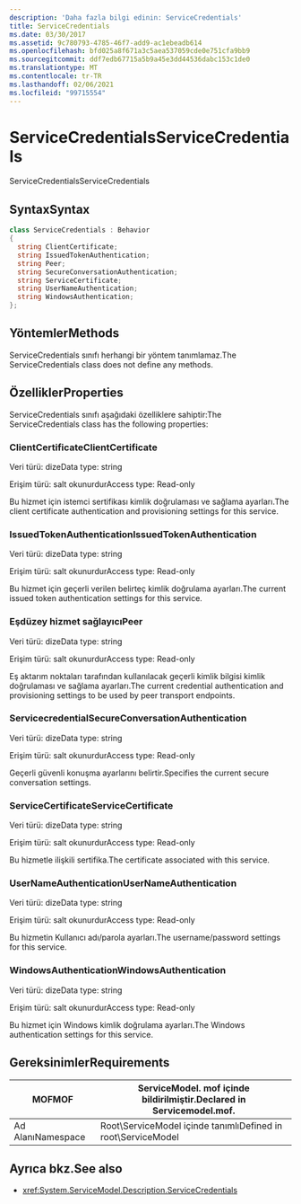 ```yaml
---
description: 'Daha fazla bilgi edinin: ServiceCredentials'
title: ServiceCredentials
ms.date: 03/30/2017
ms.assetid: 9c780793-4785-46f7-add9-ac1ebeadb614
ms.openlocfilehash: bfd025a8f671a3c5aea537059cde0e751cfa9bb9
ms.sourcegitcommit: ddf7edb67715a5b9a45e3dd44536dabc153c1de0
ms.translationtype: MT
ms.contentlocale: tr-TR
ms.lasthandoff: 02/06/2021
ms.locfileid: "99715554"
---
```

# <a name="servicecredentials"></a><span data-ttu-id="25aaf-103">ServiceCredentials</span><span class="sxs-lookup"><span data-stu-id="25aaf-103">ServiceCredentials</span></span>

<span data-ttu-id="25aaf-104">ServiceCredentials</span><span class="sxs-lookup"><span data-stu-id="25aaf-104">ServiceCredentials</span></span>  
  
## <a name="syntax"></a><span data-ttu-id="25aaf-105">Syntax</span><span class="sxs-lookup"><span data-stu-id="25aaf-105">Syntax</span></span>  
  
```csharp
class ServiceCredentials : Behavior  
{  
  string ClientCertificate;  
  string IssuedTokenAuthentication;  
  string Peer;  
  string SecureConversationAuthentication;  
  string ServiceCertificate;  
  string UserNameAuthentication;  
  string WindowsAuthentication;  
};  
```  
  
## <a name="methods"></a><span data-ttu-id="25aaf-106">Yöntemler</span><span class="sxs-lookup"><span data-stu-id="25aaf-106">Methods</span></span>  

 <span data-ttu-id="25aaf-107">ServiceCredentials sınıfı herhangi bir yöntem tanımlamaz.</span><span class="sxs-lookup"><span data-stu-id="25aaf-107">The ServiceCredentials class does not define any methods.</span></span>  
  
## <a name="properties"></a><span data-ttu-id="25aaf-108">Özellikler</span><span class="sxs-lookup"><span data-stu-id="25aaf-108">Properties</span></span>  

 <span data-ttu-id="25aaf-109">ServiceCredentials sınıfı aşağıdaki özelliklere sahiptir:</span><span class="sxs-lookup"><span data-stu-id="25aaf-109">The ServiceCredentials class has the following properties:</span></span>  
  
### <a name="clientcertificate"></a><span data-ttu-id="25aaf-110">ClientCertificate</span><span class="sxs-lookup"><span data-stu-id="25aaf-110">ClientCertificate</span></span>  

 <span data-ttu-id="25aaf-111">Veri türü: dize</span><span class="sxs-lookup"><span data-stu-id="25aaf-111">Data type: string</span></span>  
  
 <span data-ttu-id="25aaf-112">Erişim türü: salt okunurdur</span><span class="sxs-lookup"><span data-stu-id="25aaf-112">Access type: Read-only</span></span>  
  
 <span data-ttu-id="25aaf-113">Bu hizmet için istemci sertifikası kimlik doğrulaması ve sağlama ayarları.</span><span class="sxs-lookup"><span data-stu-id="25aaf-113">The client certificate authentication and provisioning settings for this service.</span></span>  
  
### <a name="issuedtokenauthentication"></a><span data-ttu-id="25aaf-114">IssuedTokenAuthentication</span><span class="sxs-lookup"><span data-stu-id="25aaf-114">IssuedTokenAuthentication</span></span>  

 <span data-ttu-id="25aaf-115">Veri türü: dize</span><span class="sxs-lookup"><span data-stu-id="25aaf-115">Data type: string</span></span>  
  
 <span data-ttu-id="25aaf-116">Erişim türü: salt okunurdur</span><span class="sxs-lookup"><span data-stu-id="25aaf-116">Access type: Read-only</span></span>  
  
 <span data-ttu-id="25aaf-117">Bu hizmet için geçerli verilen belirteç kimlik doğrulama ayarları.</span><span class="sxs-lookup"><span data-stu-id="25aaf-117">The current issued token authentication settings for this service.</span></span>  
  
### <a name="peer"></a><span data-ttu-id="25aaf-118">Eşdüzey hizmet sağlayıcı</span><span class="sxs-lookup"><span data-stu-id="25aaf-118">Peer</span></span>  

 <span data-ttu-id="25aaf-119">Veri türü: dize</span><span class="sxs-lookup"><span data-stu-id="25aaf-119">Data type: string</span></span>  
  
 <span data-ttu-id="25aaf-120">Erişim türü: salt okunurdur</span><span class="sxs-lookup"><span data-stu-id="25aaf-120">Access type: Read-only</span></span>  
  
 <span data-ttu-id="25aaf-121">Eş aktarım noktaları tarafından kullanılacak geçerli kimlik bilgisi kimlik doğrulaması ve sağlama ayarları.</span><span class="sxs-lookup"><span data-stu-id="25aaf-121">The current credential authentication and provisioning settings to be used by peer transport endpoints.</span></span>  
  
### <a name="secureconversationauthentication"></a><span data-ttu-id="25aaf-122">Servicecredential</span><span class="sxs-lookup"><span data-stu-id="25aaf-122">SecureConversationAuthentication</span></span>  

 <span data-ttu-id="25aaf-123">Veri türü: dize</span><span class="sxs-lookup"><span data-stu-id="25aaf-123">Data type: string</span></span>  
  
 <span data-ttu-id="25aaf-124">Erişim türü: salt okunurdur</span><span class="sxs-lookup"><span data-stu-id="25aaf-124">Access type: Read-only</span></span>  
  
 <span data-ttu-id="25aaf-125">Geçerli güvenli konuşma ayarlarını belirtir.</span><span class="sxs-lookup"><span data-stu-id="25aaf-125">Specifies the current secure conversation settings.</span></span>  
  
### <a name="servicecertificate"></a><span data-ttu-id="25aaf-126">ServiceCertificate</span><span class="sxs-lookup"><span data-stu-id="25aaf-126">ServiceCertificate</span></span>  

 <span data-ttu-id="25aaf-127">Veri türü: dize</span><span class="sxs-lookup"><span data-stu-id="25aaf-127">Data type: string</span></span>  
  
 <span data-ttu-id="25aaf-128">Erişim türü: salt okunurdur</span><span class="sxs-lookup"><span data-stu-id="25aaf-128">Access type: Read-only</span></span>  
  
 <span data-ttu-id="25aaf-129">Bu hizmetle ilişkili sertifika.</span><span class="sxs-lookup"><span data-stu-id="25aaf-129">The certificate associated with this service.</span></span>  
  
### <a name="usernameauthentication"></a><span data-ttu-id="25aaf-130">UserNameAuthentication</span><span class="sxs-lookup"><span data-stu-id="25aaf-130">UserNameAuthentication</span></span>  

 <span data-ttu-id="25aaf-131">Veri türü: dize</span><span class="sxs-lookup"><span data-stu-id="25aaf-131">Data type: string</span></span>  
  
 <span data-ttu-id="25aaf-132">Erişim türü: salt okunurdur</span><span class="sxs-lookup"><span data-stu-id="25aaf-132">Access type: Read-only</span></span>  
  
 <span data-ttu-id="25aaf-133">Bu hizmetin Kullanıcı adı/parola ayarları.</span><span class="sxs-lookup"><span data-stu-id="25aaf-133">The username/password settings for this service.</span></span>  
  
### <a name="windowsauthentication"></a><span data-ttu-id="25aaf-134">WindowsAuthentication</span><span class="sxs-lookup"><span data-stu-id="25aaf-134">WindowsAuthentication</span></span>  

 <span data-ttu-id="25aaf-135">Veri türü: dize</span><span class="sxs-lookup"><span data-stu-id="25aaf-135">Data type: string</span></span>  
  
 <span data-ttu-id="25aaf-136">Erişim türü: salt okunurdur</span><span class="sxs-lookup"><span data-stu-id="25aaf-136">Access type: Read-only</span></span>  
  
 <span data-ttu-id="25aaf-137">Bu hizmet için Windows kimlik doğrulama ayarları.</span><span class="sxs-lookup"><span data-stu-id="25aaf-137">The Windows authentication settings for this service.</span></span>  
  
## <a name="requirements"></a><span data-ttu-id="25aaf-138">Gereksinimler</span><span class="sxs-lookup"><span data-stu-id="25aaf-138">Requirements</span></span>  
  
|<span data-ttu-id="25aaf-139">MOF</span><span class="sxs-lookup"><span data-stu-id="25aaf-139">MOF</span></span>|<span data-ttu-id="25aaf-140">ServiceModel. mof içinde bildirilmiştir.</span><span class="sxs-lookup"><span data-stu-id="25aaf-140">Declared in Servicemodel.mof.</span></span>|  
|---------|-----------------------------------|  
|<span data-ttu-id="25aaf-141">Ad Alanı</span><span class="sxs-lookup"><span data-stu-id="25aaf-141">Namespace</span></span>|<span data-ttu-id="25aaf-142">Root\ServiceModel içinde tanımlı</span><span class="sxs-lookup"><span data-stu-id="25aaf-142">Defined in root\ServiceModel</span></span>|  
  
## <a name="see-also"></a><span data-ttu-id="25aaf-143">Ayrıca bkz.</span><span class="sxs-lookup"><span data-stu-id="25aaf-143">See also</span></span>

- <xref:System.ServiceModel.Description.ServiceCredentials>
